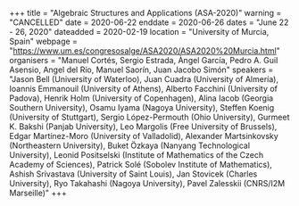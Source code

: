 +++
title = "Algebraic Structures and Applications (ASA-2020)"
warning = "CANCELLED" 
date = 2020-06-22
enddate = 2020-06-26
dates = "June 22 - 26, 2020"
dateadded = 2020-02-19
location = "University of Murcia, Spain"
webpage = "https://www.um.es/congresosalge/ASA2020/ASA2020%20Murcia.html"
organisers = "Manuel Cortés, Sergio Estrada, Àngel García, Pedro A. Guil Asensio, Angel del Río, Manuel Saorín, Juan Jacobo Simón"
speakers = "Jason Bell (University of Waterloo), Juan Cuadra (University of Almería), Ioannis Emmanouil (University of Athens), Alberto Facchini (University of Padova), Henrik Holm (University of Copenhagen), Alina Iacob (Georgia Southern University), Osamu Iyama (Nagoya University), Steffen Koenig (University of Stuttgart), Sergio López-Permouth (Ohio University), Gurmeet K. Bakshi  (Panjab University), Leo Margolis (Free University of Brussels), Edgar Martínez-Moro (University of Valladolid), Alexander Martsinkovsky (Northeastern University), Buket Özkaya (Nanyang Technological University), Leonid Positselski (Institute of Mathematics of the Czech Academy of Sciences), Patrick Solé (Sobolev Institute of Mathematics), Ashish Srivastava (University of Saint Louis), Jan Stovicek (Charles University), Ryo Takahashi (Nagoya University), Pavel Zalesskii (CNRS/I2M Marseille)"
+++
